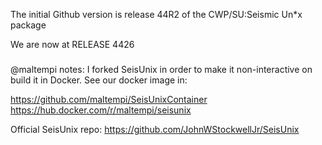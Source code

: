 The initial Github version is release 44R2 of the CWP/SU:Seismic Un*x package

We are now at RELEASE 4426

### 
@maltempi notes:
I forked SeisUnix in order to make it non-interactive on build it in Docker. See our docker image in: 

https://github.com/maltempi/SeisUnixContainer
https://hub.docker.com/r/maltempi/seisunix

Official SeisUnix repo:
https://github.com/JohnWStockwellJr/SeisUnix
###
